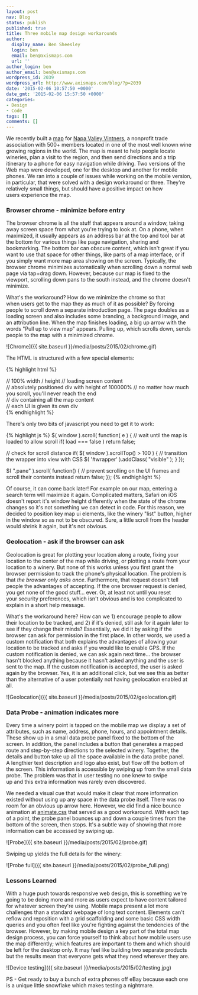 ```yaml
---
layout: post
nav: Blog
status: publish
published: true
title: Three mobile map design workarounds
author:
  display_name: Ben Sheesley
  login: ben
  email: ben@axismaps.com
  url: ''
author_login: ben
author_email: ben@axismaps.com
wordpress_id: 2039
wordpress_url: http://www.axismaps.com/blog/?p=2039
date: '2015-02-06 10:57:50 +0000'
date_gmt: '2015-02-06 15:57:50 +0000'
categories:
- Design
- Code
tags: []
comments: []
---
```

We recently built a [map](http://napavintners.com/maps/) for [Napa Valley Vintners](http://napavintners.com/), a nonprofit trade association with 500+ members located in one of the most well known wine growing regions in the world. The map is meant to help people locate wineries, plan a visit to the region, and then send directions and a trip itinerary to a phone for easy navigation while driving. Two versions of the Web map were developed, one for the desktop and another for mobile phones. We ran into a couple of issues while working on the mobile version, in particular, that were solved with a design workaround or three. They're relatively small things, but should have a positive impact on how users experience the map.

### Browser chrome - minimize before entry
The browser chrome is all the stuff that appears around a window, taking away screen space from what you're trying to look at. On a phone, when maximized, it usually appears as an address bar at the top and tool bar at the bottom for various things like page navigation, sharing and bookmarking. The bottom bar can obscure content, which isn't great if you want to use that space for other things, like parts of a map interface, or if you simply want more map area showing on the screen. Typically, the browser chrome minimizes automatically when scrolling down a normal web page via tap+drag down. However, because our map is fixed to the viewport, scrolling down pans to the south instead, and the chrome doesn't minimize.

What's the workaround? How do we minimize the chrome so that when users get to the map they as much of it as possible? By forcing people to scroll down a separate introduction page. The page doubles as a loading screen and also includes some branding, a background image, and an attribution line. When the map finishes loading, a big up arrow with the words "Pull up to view map" appears. Pulling up, which scrolls down, sends people to the map with a minimized chrome.

![Chrome]({{ site.baseurl }}/media/posts/2015/02/chrome.gif)

The HTML is structured with a few special elements:

{% highlight html %}
<body>
   <div id="loading">
      // 100% width / height
      // loading screen content
   </div>
   <div id="treadmill">
      // absolutely positioned div with height of 100000%
      // no matter how much you scroll, you'll never reach the end
   </div>
   <div id="wrapper">
      // div containing all the map content
      <div class="pane">
         // each UI is given its own div
      </div>
   </div>
</body>
{% endhighlight %}

There's only two bits of javascript you need to get it to work:

{% highlight js %}
$( window ).scroll( function( e ) {
   // wait until the map is loaded to allow scroll
   if( load === false ) return false;

   // check for scroll distance
   if( $( window ).scrollTop() &gt; 100 ) {
      // transition the wrapper into view with CSS
      $( '#wrapper' ).addClass( "visible" );
   }
});

$( ".pane" ).scroll( function() {
  // prevent scrolling on the UI frames and scroll their contents instead 
  return false;
});
{% endhighlight %}

Of course, it can come back later! For example on our map, entering a search term will maximize it again. Complicated matters, Safari on iOS doesn't report it's window height differently when the state of the chrome changes so it's not something we can detect in code. For this reason, we decided to position key map ui elements, like the winery "list" button, higher in the window so as not to be obscured. Sure, a little scroll from the header would shrink it again, but it's not obvious.

### Geolocation - ask if the browser can ask
Geolocation is great for plotting your location along a route, fixing your location to the center of the map while driving, or plotting a route from your location to a winery. But none of this works unless you first grant the browser permission to track the phone's physical location. The problem is that _the browser only asks once_. Furthermore, that request doesn't tell people the advantages of accepting. If the one browser request is denied, you get none of the good stuff... ever. Or, at least not until you reset your security preferences, which isn't obvious and is too complicated to explain in a short help message.

What's the workaround here? How can we 1) encourage people to allow their location to be tracked, and 2) if it's denied, still ask for it again later to see if they change their minds? Essentially, we did it by asking if the browser can ask for permission in the first place. In other words, we used a custom notification that both explains the advantages of allowing your location to be tracked and asks if you would like to enable GPS. If the custom notification is denied, we can ask again next time... the browser hasn't blocked anything because it hasn't asked anything and the user is sent to the map. If the custom notification is accepted, the user is asked again by the browser. Yes, it is an additional click, but we see this as better than the alternative of a user potentially not having geolocation enabled at all.

![Geolocation]({{ site.baseurl }}/media/posts/2015/02/geolocation.gif)

### Data Probe - animation indicates more

Every time a winery point is tapped on the mobile map we display a set of attributes, such as name, address, phone, hours, and appointment details. These show up in a small data probe panel fixed to the bottom of the screen. In addition, the panel includes a button that generates a mapped route and step-by-step directions to the selected winery. Together, the details and button take up all the space available in the data probe panel. A lengthier text description and logo also exist, but flow off the bottom of the screen. This information is accessible by swiping up from the small data probe. The problem was that in user testing no one knew to swipe up and this extra information was rarely even discovered.

We needed a visual cue that would make it clear that more information existed without using up any space in the data probe itself. There was no room for an obvious up arrow here. However, we did find a nice bounce animation at [animate.css](http://daneden.github.io/animate.css/) that served as a good workaround. With each tap of a point, the probe panel bounces up and down a couple times from the bottom of the screen, then stops. It's a subtle way of showing that more information can be accessed by swiping up.

![Probe]({{ site.baseurl }}/media/posts/2015/02/probe.gif)

Swiping up yields the full details for the winery:

![Probe full]({{ site.baseurl }}/media/posts/2015/02/probe_full.png)

### Lessons Learned

With a huge push towards responsive web design, this is something we're going to be doing more and more as users expect to have content tailored for whatever screen they're using. Mobile maps present a lot more challenges than a standard webpage of long text content. Elements can't reflow and reposition with a grid scaffolding and some basic CSS width queries and you often feel like you're fighting against the tendencies of the browser. However, by making mobile design a key part of the total map design process, you can force yourself to think about how mobile users use the map differently; which features are important to them and which should be left for the desktop only. It may feel like building two separate products but the results mean that everyone gets what they need wherever they are.

![Device testing]({{ site.baseurl }}/media/posts/2015/02/testing.jpg)

PS - Get ready to buy a bunch of extra phones off eBay because each one is a unique little snowflake which makes testing a nightmare.
